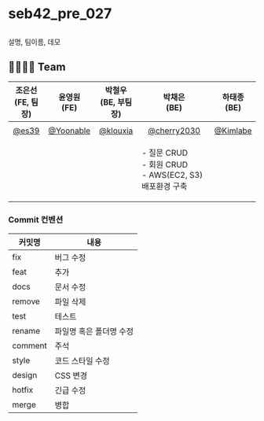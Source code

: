 # seb42_pre_027
## 
설명, 팀이름, 데모

## 👨‍👩‍👧‍👦 Team
| 조은선<br>(FE, 팀장) | 윤영원<br>(FE) | 박철우<br>(BE, 부팀장) | 박채은<br>(BE) | 하태종<br>(BE) |
| :---: | :---: | :---: | :---: | :---: |
|  |  |  |  |  |
| [@es39](https://github.com/es39) |    [@Yoonable](https://github.com/Yoonable) | [@klouxia](https://github.com/klouxia) | [@cherry2030](https://github.com/cherry2030) | [@Kimlabe](https://github.com/Kimlabe) |
||||<p align="left">- 질문 CRUD<br/>- 회원 CRUD<br/> - AWS(EC2, S3) 배포환경 구축</p>|

### Commit 컨벤션
|커밋명|내용|
|------|---|
|fix|버그 수정|
|feat|추가|
|docs|문서 수정|
|remove|파일 삭제|
|test|테스트|
|rename|파일명 혹은 폴더명 수정|
|comment|주석|
|style|코드 스타일 수정|
|design|CSS 변경|
|hotfix|긴급 수정|
|merge|병합|
